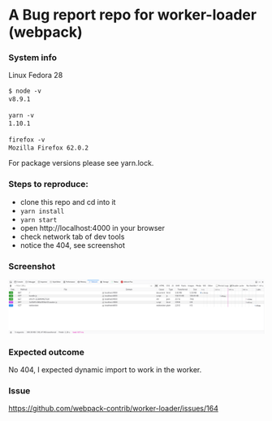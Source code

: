 A Bug report repo for worker-loader (webpack)
=======================

### System info

Linux Fedora 28

```
$ node -v
v8.9.1

yarn -v
1.10.1

firefox -v
Mozilla Firefox 62.0.2
```

For package versions please see yarn.lock.

### Steps to reproduce:

- clone this repo and cd into it
- `yarn install`
- `yarn start`
- open http://localhost:4000 in your browser
- check network tab of dev tools
- notice the 404, see screenshot

### Screenshot

![Screenshot](screenshot.png?raw=true "Screenshot")

### Expected outcome

No 404, I expected dynamic import to work in the worker.

### Issue

https://github.com/webpack-contrib/worker-loader/issues/164
